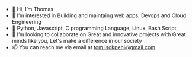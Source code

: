 - 👋 Hi, I’m Thomas
- 👀 I’m interested in Building and maintaing web apps, Devops and Cloud Engineering
- 🌱 Python, Javascript, C programming Language, Linux, Bash Script,
- 💞️ I’m looking to collaborate on Great and innovative projects with Great minds like you, Let's make a difference in our society
- 📫 You can reach me via email at tom.isokpehi@gmail.com
